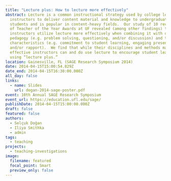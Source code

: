 ```yaml
---
title: "Lecture plus: How to lecture more effectively"
abstract: Lecture is a common instructional strategy used by college level
  instructors to deliver content material and knowledge to undergraduate
  students and is popular in content-heavy fields.  Our study of 10 recipients
  of Teacher of the Year Awards at UF revealed (among other findings) that
  instructors utilize lecture more effectively when combining it with other
  pedagogy (e.g. problem solving, questioning, and/or discussion) and their own
  characteristics (e.g. commitment to student learning, engaging presentations,
  and/or rapport).  We find that while their disciplines and methods may vary,
  effective instructors can and do use lecture to encourage student learning by
  using “lecture plus.”
location: Gainesville, FL (SAGE Research Symposium 2014)
date: 2014-04-15T15:00:54.829Z
date_end: 2014-04-15T16:30:00.000Z
all_day: false
links:
  - name: Slides
    url: dogan-2014-sage-poster.pdf
event: 10th Annual SAGE Research Symposium
event_url: https://education.ufl.edu/sage/
publishDate: 2014-04-15T15:00:00.000Z
draft: false
featured: false
authors:
  - Selçuk Doğan
  - Iliya Smithka
  - admin
tags:
  - teaching
projects:
  - teaching-investigations
image:
  filename: featured
  focal_point: Smart
  preview_only: false
---
```

